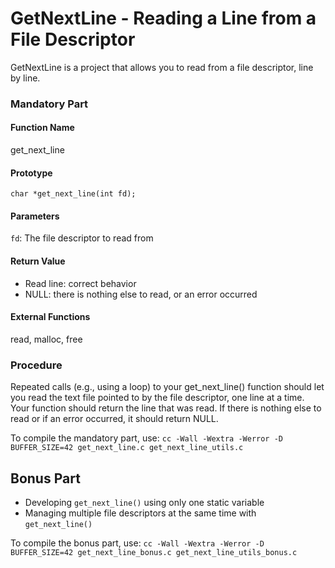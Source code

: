 # GetNextLine - Reading a Line from a File Descriptor

GetNextLine is a project that allows you to read from a file descriptor, line by line.

### Mandatory Part

#### Function Name
get_next_line

#### Prototype
`char *get_next_line(int fd);`

#### Parameters
`fd`: The file descriptor to read from

#### Return Value
- Read line: correct behavior
- NULL: there is nothing else to read, or an error occurred

#### External Functions
read, malloc, free

### Procedure
Repeated calls (e.g., using a loop) to your get_next_line() function should let you read the text file pointed to by the file descriptor, one line at a time. Your function should return the line that was read. If there is nothing else to read or if an error occurred, it should return NULL. 

To compile the mandatory part, use: 
`cc -Wall -Wextra -Werror -D BUFFER_SIZE=42 get_next_line.c get_next_line_utils.c`

## Bonus Part

- Developing `get_next_line()` using only one static variable
- Managing multiple file descriptors at the same time with `get_next_line()`

To compile the bonus part, use: 
`cc -Wall -Wextra -Werror -D BUFFER_SIZE=42 get_next_line_bonus.c get_next_line_utils_bonus.c`

